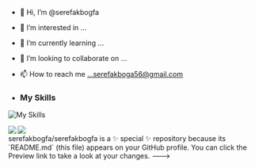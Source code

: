 - 👋 Hi, I’m @serefakbogfa
- 👀 I’m interested in ...
- 🌱 I’m currently learning ...
- 💞️ I’m looking to collaborate on ...
- 📫 How to reach me ...serefakboga56@gmail.com



- ### My Skills
![My Skills](https://skillicons.dev/icons?i=cs,bootstrap,css,dotnet,git,java,php,laravel,linux,react,mysql,postgresql,docker)


<div>
  <a href="https://github.com/serefakbogfa/github-readme-stats">
    <img align="left" src="https://github-readme-stats.vercel.app/api?username=serefakbogfa&theme=dark" />
  </a>
  <a href="https://github.com/serefakbogfa/github-readme-stats">
    <img align="left" src="https://github-readme-stats.vercel.app/api/top-langs/?username=serefakbogfa&theme=dark&layout=compact" />
  </a>
</div>

<br>
serefakbogfa/serefakbogfa is a ✨ special ✨ repository because its `README.md` (this file) appears on your GitHub profile.
You can click the Preview link to take a look at your changes.
--->
